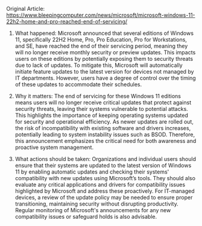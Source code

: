 Original Article: https://www.bleepingcomputer.com/news/microsoft/microsoft-windows-11-22h2-home-and-pro-reached-end-of-servicing/

1) What happened: Microsoft announced that several editions of Windows 11, specifically 22H2 Home, Pro, Pro Education, Pro for Workstations, and SE, have reached the end of their servicing period, meaning they will no longer receive monthly security or preview updates. This impacts users on these editions by potentially exposing them to security threats due to lack of updates. To mitigate this, Microsoft will automatically initiate feature updates to the latest version for devices not managed by IT departments. However, users have a degree of control over the timing of these updates to accommodate their schedules.

2) Why it matters: The end of servicing for these Windows 11 editions means users will no longer receive critical updates that protect against security threats, leaving their systems vulnerable to potential attacks. This highlights the importance of keeping operating systems updated for security and operational efficiency. As newer updates are rolled out, the risk of incompatibility with existing software and drivers increases, potentially leading to system instability issues such as BSOD. Therefore, this announcement emphasizes the critical need for both awareness and proactive system management.

3) What actions should be taken: Organizations and individual users should ensure that their systems are updated to the latest version of Windows 11 by enabling automatic updates and checking their systems' compatibility with new updates using Microsoft’s tools. They should also evaluate any critical applications and drivers for compatibility issues highlighted by Microsoft and address these proactively. For IT-managed devices, a review of the update policy may be needed to ensure proper transitioning, maintaining security without disrupting productivity. Regular monitoring of Microsoft's announcements for any new compatibility issues or safeguard holds is also advisable.